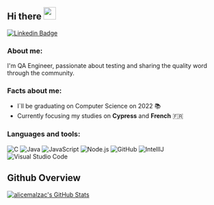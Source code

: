 ## Hi there <img src="https://github.com/rajput2107/rajput2107/blob/master/Assets/Hi.gif" width="29px">
[![Linkedin Badge](https://img.shields.io/badge/-alicemalzac-blue?style=flat&logo=Linkedin&logoColor=white&link=https://www.linkedin.com/in/alicemalzac/)](https://www.linkedin.com/in/alicemalzac/)

### About me:

  I'm QA Engineer, passionate about testing and sharing the quality word through the community.
 
### Facts about me: 
  
- I`ll be graduating on Computer Science on 2022 :books:
- Currently focusing my studies on **Cypress** and **French** 🇫🇷

### Languages and tools:
![C](https://img.shields.io/badge/-A8B9CC?style=flat&logo=c&logoColor=white)
![Java](https://img.shields.io/badge/Java-orange?style=flat&logo=java&logoColor=white)
![JavaScript](https://img.shields.io/badge/-JavaScript-black?style=flat&logo=javascript) 
![Node.js](https://img.shields.io/badge/-Node.js-333333?style=flat&logo=node.js)
![GitHub](https://img.shields.io/badge/-GitHub-181717?style=flat&logo=github)
![IntellIJ](https://img.shields.io/badge/-IntellIJ%20IDEA-000000?style=flat&logo=intellij%20idea)
![Visual Studio Code](https://img.shields.io/badge/-VSCode-007ACC?style=flat-square&logo=visual-studio-code&logoColor=white)


## Github Overview
<a href="https://github.com/alicemalzac">
  <img src="https://github-readme-stats.vercel.app/api?username=alicemalzac&show_icons=true&theme=radical" alt="alicemalzac's GitHub Stats" />
</a>
